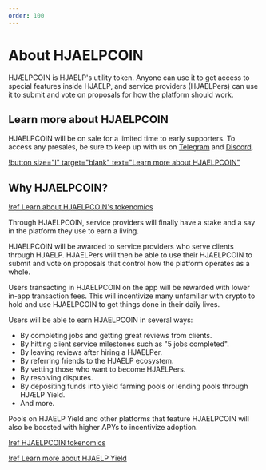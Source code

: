 ```yaml
---
order: 100
---
```


# About HJAELPCOIN

HJÆLPCOIN is HJAELP's utility token. Anyone can use it to get access to special features inside HJAELP, and service providers (HJAELPers) can use it to submit and vote on proposals for how the platform should work. 

## Learn more about HJAELPCOIN

HJAELPCOIN will be on sale for a limited time to early supporters. To access any presales, be sure to keep up with us on [Telegram](https://t.me/hjaelpcoin) and [Discord](https://discord.gg/z75zHQssFH).

[!button size="l" target="blank" text="Learn more about HJAELPCOIN"](https://hjaelpcoin.com/)

<!--[!ref Need help joining the HJAELPCOIN Presale?](./hjaelpcoin-presale.md)-->

<!--### Why participate in a presale?

It's a great way to show your support of the whole HJAELP ecosystem. If you believe that wealth should be shared more equitably across the economy, you should support HJAELP. 

If you believe that the upside of a platform's success should be shared more equally by all its stakeholders, you should support HJAELP.

Plus if you buy your HJAELPCOIN in this presale, you'll gain access to exclusive discounts on services in the HJAELP app. -->

## Why HJAELPCOIN?

[!ref Learn about HJAELPCOIN's tokenomics](./tokenomics.md)

Through HJAELPCOIN, service providers will finally have a stake and a say in the platform they use to earn a living.

HJAELPCOIN will be awarded to service providers who serve clients through HJAELP. HJAELPers will then be able to use their HJAELPCOIN to submit and vote on proposals that control how the platform operates as a whole.

Users transacting in HJAELPCOIN on the app will be rewarded with lower in-app transaction fees. This will incentivize many unfamiliar with crypto to hold and use HJAELPCOIN to get things done in their daily lives.

Users will be able to earn HJAELPCOIN in several ways:
- By completing jobs and getting great reviews from clients.
- By hitting client service milestones such as "5 jobs completed".
- By leaving reviews after hiring a HJAELPer. 
- By referring friends to the HJAELP ecosystem.
- By vetting those who want to become HJAELPers.
- By resolving disputes.
- By depositing funds into yield farming pools or lending pools through HJÆLP Yield.
- And more.

Pools on HJAELP Yield and other platforms that feature HJAELPCOIN will also be boosted with higher APYs to incentivize adoption.

[!ref HJAELPCOIN tokenomics](./tokenomics.md)

[!ref Learn more about HJAELP Yield](./hjaelp-yield.md)
